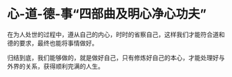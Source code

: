 # 心-道-德-事“四部曲及明心净心功夫”

在为人处世的过程中，遵从自己的内心，时时的省察自己，这样我们才能符合道和德的要求，最终也能将事情做好。

归结到底，我们能够做的，就是做好自己，只有修炼好自己的本心，才能处理好与外界的关系，获得顺利完满的人生。
